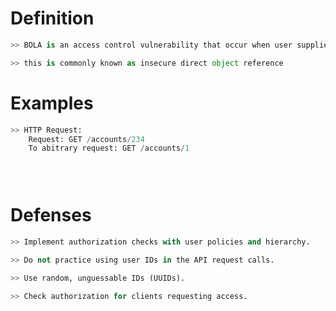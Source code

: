 
# Definition
```python
>> ﻿BOLA is an access control vulnerability that occur when user supplied input is used to access other resources that they should not have access to regularly.

>> this is commonly known as insecure direct object reference

```


# Examples
```python
>> HTTP Request:
	Request: GET /accounts/234
	To abitrary request: GET /accounts/1


	


```

# Defenses
```python
>> Implement authorization checks with user policies and hierarchy.

>> Do not practice using user IDs in the API request calls.

>> Use random, unguessable IDs (UUIDs).

>> Check authorization for clients requesting access.
```





















